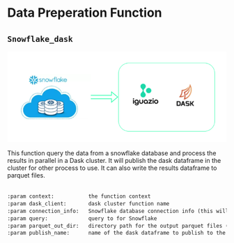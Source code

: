 # **Data Preperation Function**

## `Snowflake_dask`

![](img/snowflake-dask.png)

This function query the data from a snowflake database and process the results 
in parallel in a Dask cluster. 
It will publish the dask dataframe in the cluster for other process to use.
It can also write the results dataframe to parquet files.

```markdown

:param context:           the function context
:param dask_client:       dask cluster function name
:param connection_info:   Snowflake database connection info (this will be in a secret later)
:param query:             query to for Snowflake
:param parquet_out_dir:   directory path for the output parquet files (default None, not write out)
:param publish_name:      name of the dask dataframe to publish to the dask cluster (default None, not publish)
```